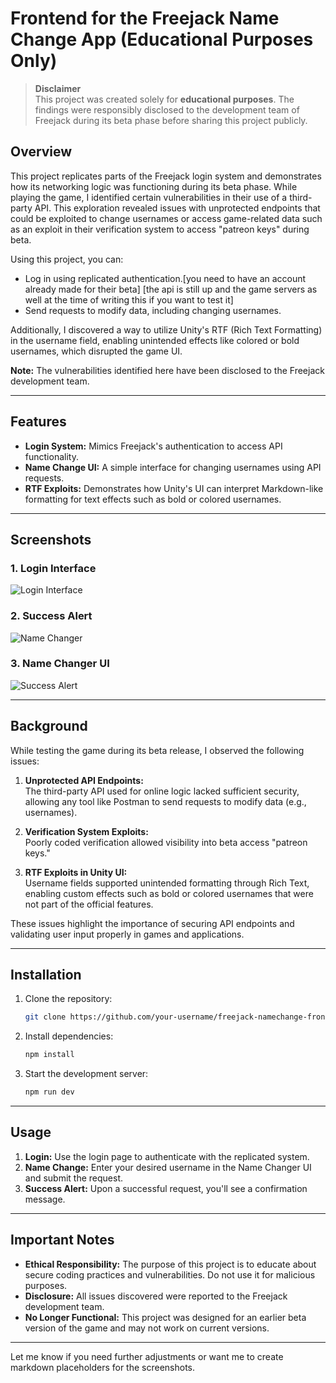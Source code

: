 # Frontend for the Freejack Name Change App (Educational Purposes Only)

> **Disclaimer**  
> This project was created solely for **educational purposes**. The findings were responsibly disclosed to the development team of Freejack during its beta phase before sharing this project publicly.

## Overview

This project replicates parts of the Freejack login system and demonstrates how its networking logic was functioning during its beta phase. While playing the game, I identified certain vulnerabilities in their use of a third-party API. This exploration revealed issues with unprotected endpoints that could be exploited to change usernames or access game-related data such as an exploit in their verification system to access "patreon keys" during beta.

Using this project, you can:
- Log in using replicated authentication.[you need to have an account already made for their beta] [the api is still up and the game servers as well at the time of writing this if you want to test it]
- Send requests to modify data, including changing usernames.

Additionally, I discovered a way to utilize Unity's RTF (Rich Text Formatting) in the username field, enabling unintended effects like colored or bold usernames, which disrupted the game UI.

**Note:** The vulnerabilities identified here have been disclosed to the Freejack development team.

---

## Features

- **Login System:** Mimics Freejack's authentication to access API functionality.
- **Name Change UI:** A simple interface for changing usernames using API requests.
- **RTF Exploits:** Demonstrates how Unity's UI can interpret Markdown-like formatting for text effects such as bold or colored usernames.

---

## Screenshots

### 1. Login Interface  
![Login Interface](https://i.postimg.cc/R09HNCsD/Screenshot-1.png)  

### 2. Success Alert
![Name Changer](https://i.postimg.cc/dVGCsZBC/Screenshot-3.png)  

### 3. Name Changer UI
![Success Alert](https://i.postimg.cc/rpJtW67F/Screenshot-2.png)  

---

## Background

While testing the game during its beta release, I observed the following issues:  

1. **Unprotected API Endpoints:**  
   The third-party API used for online logic lacked sufficient security, allowing any tool like Postman to send requests to modify data (e.g., usernames).

2. **Verification System Exploits:**  
   Poorly coded verification allowed visibility into beta access "patreon keys."

3. **RTF Exploits in Unity UI:**  
   Username fields supported unintended formatting through Rich Text, enabling custom effects such as bold or colored usernames that were not part of the official features.

These issues highlight the importance of securing API endpoints and validating user input properly in games and applications.

---

## Installation

1. Clone the repository:  
   ```bash
   git clone https://github.com/your-username/freejack-namechange-frontend.git
   ```

2. Install dependencies:  
   ```bash
   npm install
   ```

3. Start the development server:  
   ```bash
   npm run dev
   ```

---

## Usage

1. **Login:** Use the login page to authenticate with the replicated system.  
2. **Name Change:** Enter your desired username in the Name Changer UI and submit the request.  
3. **Success Alert:** Upon a successful request, you'll see a confirmation message.  

---

## Important Notes

- **Ethical Responsibility:** The purpose of this project is to educate about secure coding practices and vulnerabilities. Do not use it for malicious purposes.  
- **Disclosure:** All issues discovered were reported to the Freejack development team.  
- **No Longer Functional:** This project was designed for an earlier beta version of the game and may not work on current versions.  

---


Let me know if you need further adjustments or want me to create markdown placeholders for the screenshots.
